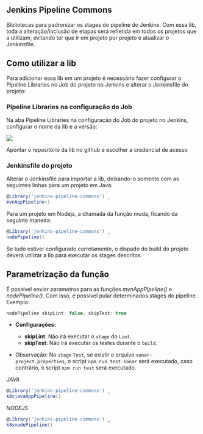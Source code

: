## Jenkins Pipeline Commons ##

Bibliotecas para padronizar os stages do pipeline do Jenkins. Com essa lib, toda a alteração/inclusão de etapas será refletida em todos os projetos que a utilizam, evitando ter que ir em projeto por projeto e atualizar o Jenkinsfile.

## Como utilizar a lib ##

Para adicionar essa lib em um projeto é necessário fazer configurar o Pipeline Libraries no Job do projeto no Jenkins e alterar o Jenkinsfile do projeto:


### Pipeline Libraries na configuração do Job ###

Na aba Pipeline Libraries na configuração do Job do projeto no Jenkins, configurar o nome da lib e a versão:

![](https://i.imgur.com/N9WlZuy.png)

Apontar o repositório da lib no github e escolher a credencial de acesso

### Jenkinsfile do projeto ###

Alterar o Jenkinsfile para importar a lib, deixando-o somente com as seguintes linhas para um projeto em Java:

```groovy
@Library('jenkins-pipeline-commons') _
mvnAppPipeline()
```

Para um projeto em Nodejs, a chamada da função muda, ficando da seguinte maneira:

```groovy
@Library('jenkins-pipeline-commons') _
nodePipeline()
```

Se tudo estiver configurado corretamente, o dispado do build do projeto deverá utilizar a lib para executar os stages descritos.


## Parametrização da função ##

É possível enviar parametros para as funções *mvnAppPipeline()* e *nodePipeline()*. Com isso, é possível pular determinados stages do pipeline. Exemplo:

```groovy
nodePipeline skipLint: false, skipTest: true
```

* **Configurações:**
    * **skipLint**: Não irá executar o `stage` do `Lint`.
    * **skipTest**: Não irá executar os testes durante o `build`.

* Observação: No `stage` `Test`, se existir o arquivo `sonar-project.properties`, o script `npm run test-sonar` será executado, caso contrário, o script `npm run test` será executado.

*JAVA*

```groovy
@Library('jenkins-pipeline-commons') _
k8sjavaAppPipeline()
```

*NODEJS*

```groovy
@Library('jenkins-pipeline-commons') _
k8snodePipeline()
```
